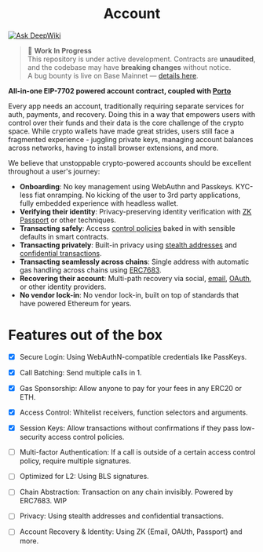 # <h1 align="center"> Account </h1>

[![Ask DeepWiki](https://deepwiki.com/badge.svg)](https://deepwiki.com/ithacaxyz/account)

> 🚧 **Work In Progress**  
> This repository is under active development. Contracts are **unaudited**, and the codebase may have **breaking changes** without notice.  
> A bug bounty is live on Base Mainnet — [details here](docs/bug-bounty.md). 

**All-in-one EIP-7702 powered account contract, coupled with [Porto](https://github.com/ithacaxyz/porto)**

Every app needs an account, traditionally requiring separate services for auth, payments, and recovery. Doing this in a way that empowers users with control over their funds and their data is the core challenge of the crypto space. While crypto wallets have made great strides, users still face a fragmented experience - juggling private keys, managing account balances across networks,
having to install browser extensions, and more.

We believe that unstoppable crypto-powered accounts should be excellent throughout a user's journey:

- **Onboarding**: No key management using WebAuthn and Passkeys. KYC-less fiat onramping. No kicking of the user to 3rd party applications, fully embedded experience with headless wallet.
- **Verifying their identity**: Privacy-preserving identity verification with [ZK Passport](https://www.openpassport.app/) or other techniques.
- **Transacting safely**: Access [control policies](b/main/src/GuardedExecutor.sol) baked in with sensible defaults in smart contracts.
- **Transacting privately**: Built-in privacy using [stealth addresses](https://vitalik.eth.limo/general/2023/01/20/stealth.html) and [confidential transactions](https://eips.ethereum.org/EIPS/eip-4491).
- **Transacting seamlessly across chains**: Single address with automatic gas handling across chains using [ERC7683](https://eips.ethereum.org/EIPS/eip-7683).
- **Recovering their account**: Multi-path recovery via social, [email](https://github.com/zkemail), [OAuth](https://github.com/olehmisar/zklogin/pull/2), or other identity providers.
- **No vendor lock-in**: No vendor lock-in, built on top of standards that have powered Ethereum for years.

# Features out of the box

- [x] Secure Login: Using WebAuthN-compatible credentials like PassKeys.
- [x] Call Batching: Send multiple calls in 1.
- [x] Gas Sponsorship: Allow anyone to pay for your fees in any ERC20 or ETH.
- [x] Access Control: Whitelist receivers, function selectors and arguments.
- [x] Session Keys: Allow transactions without confirmations if they pass low-security access control policies.
- [ ] Multi-factor Authentication: If a call is outside of a certain access control policy, require multiple signatures.
- [ ] Optimized for L2: Using BLS signatures.
- [ ] Chain Abstraction: Transaction on any chain invisibly. Powered by ERC7683. WIP
- [ ] Privacy: Using stealth addresses and confidential transactions.
- [ ] Account Recovery & Identity: Using ZK {Email, OAUth, Passport} and more.

